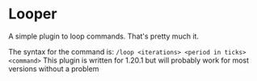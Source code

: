 # Looper
A simple plugin to loop commands.
That's pretty much it.

The syntax for the command is:
`/loop <iterations> <period in ticks> <command>`
This plugin is written for 1.20.1 but will probably work for most versions without a problem
